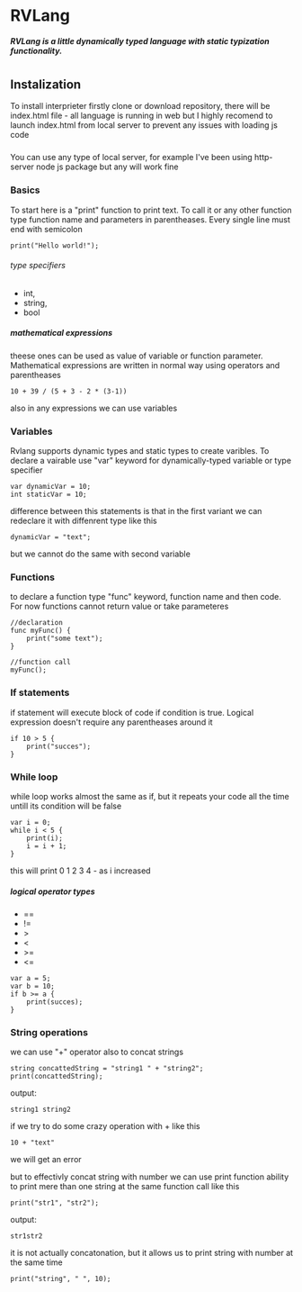 # RVLang
##### RVLang is a little dynamically typed language with static typization functionality.
#
#
#

## Instalization
To install interprieter firstly clone or download repository,
there will be index.html file - all language is running in web but I highly recomend to 
launch index.html from local server to prevent any issues with loading js code    
###
You can use any type of local server, for example I've been using http-server node js package
but any will work fine

### Basics
To start here is a "print" function to print text.
To call it or any other function type function name and parameters in parentheases.
Every single line must end with semicolon

```
print("Hello world!");
```

###### type specifiers
- int,
- string,
- bool

##### mathematical expressions 
theese ones can be used as value of variable or function parameter.
Mathematical expressions are written in normal way using operators and parentheases

```
10 + 39 / (5 + 3 - 2 * (3-1))
```

also in any expressions we can use variables

### Variables

Rvlang supports dynamic types and static types to create varibles.
To declare a vairable use "var" keyword for dynamically-typed variable or type specifier

```
var dynamicVar = 10;
int staticVar = 10;
```

difference between this  statements is that in the first variant we can redeclare it with diffenrent type like this

```
dynamicVar = "text";
```

but we cannot do the same with second variable

### Functions

to declare a function type "func" keyword, function name and then code.
For now functions cannot return value or take parameteres

```
//declaration
func myFunc() {
    print("some text");
}

//function call
myFunc();
```

### If statements

if statement will execute block of code if condition is true.
Logical expression doesn't require any parentheases around it

```
if 10 > 5 {
    print("succes");    
}
```

### While loop

while loop works almost the same as if, but it repeats your code all the time untill its 
condition will be false

```
var i = 0;
while i < 5 {
    print(i);
    i = i + 1;
}
```

this will print 0 1 2 3 4 - as i increased

##### logical operator types
- ==
- !=
- \>
- \<
- \>=
- \<=
```
var a = 5;
var b = 10;
if b >= a {
    print(succes);
}
```

### String operations
we can use "+" operator also to concat strings 
```
string concattedString = "string1 " + "string2";
print(concattedString);
```

output:
```
string1 string2
```

if we try to do some crazy operation with + like this
```
10 + "text"
```
we will get an error


but to effectivly concat string with number we can use print function ability to 
print mere than one string at the same function call like this

```
print("str1", "str2");
```
output:
```
str1str2
```

it is not actually concatonation, but it allows us to print string with number at the same time
```
print("string", " ", 10);
```
